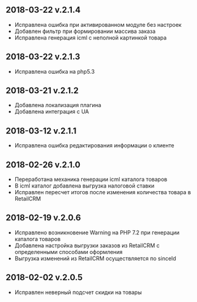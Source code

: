 ## 2018-03-22 v.2.1.4
* Исправлена ошибка при активированном модуле без настроек
* Добавлен фильтр при формировании массива заказа
* Исправлена генерация icml с неполной картинкой товара

## 2018-03-22 v.2.1.3
* Исправлена ошибка на php5.3

## 2018-03-21 v.2.1.2
* Добавлена локализация плагина
* Добавлена интеграция с UA

## 2018-03-12 v.2.1.1
* Исправлена ошибка редактирования информации о клиенте

## 2018-02-26 v.2.1.0
* Переработана механика генерации icml каталога товаров
* В icml каталог добавлена выгрузка налоговой ставки
* Исправлен пересчет итогов после изменения количества товара в RetailCRM

## 2018-02-19 v.2.0.6
* Исправлено возникновение Warning на PHP 7.2 при генерации каталога товаров
* Добавлена настройка выгрузки заказов из RetailCRM с определенными способами оформления
* Выгрузка изменений из RetailCRM осуществляется по sinceId

## 2018-02-02 v.2.0.5
* Исправлен неверный подсчет скидки на товары
